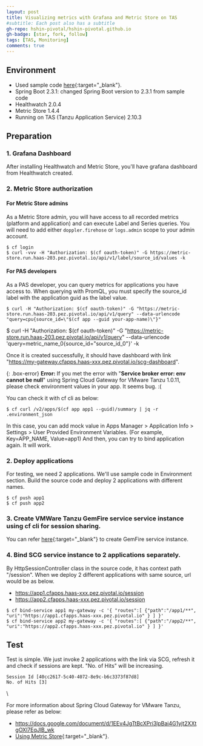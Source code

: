 ```yaml
---
layout: post
title: Visualizing metrics with Grafana and Metric Store on TAS
#subtitle: Each post also has a subtitle
gh-repo: hshin-pivotal/hshin-pivotal.github.io
gh-badge: [star, fork, follow]
tags: [TAS, Monitoring]
comments: true
---
```


## Environment
- Used sample code [here](https://github.com/resilience4j/resilience4j-spring-boot2-demo){:target="_blank"}.
- Spring Boot 2.3.1: changed Spring Boot version to 2.3.1 from sample code
- Healthwatch 2.0.4
- Metric Store 1.4.4
- Running on TAS (Tanzu Application Service) 2.10.3

## Preparation

### 1. Grafana Dashboard
After installing Healthwatch and Metric Store, you'll have grafana dashboard from Healthwatch created. 

### 2. Metric Store authorization
#### For Metric Store admins
As a Metric Store admin, you will have access to all recorded metrics (platform and application) and can execute Label and Series queries. You will need to add either `doppler.firehose` or `logs.admin` scope to your admin account.

```shell
$ cf login
$ curl -vvv -H "Authorization: $(cf oauth-token)" -G https://metric-store.run.haas-203.pez.pivotal.io/api/v1/label/source_id/values -k
```

#### For PAS developers
As a PAS developer, you can query metrics for applications you have access to. When querying with PromQL, you must specify the source_id label with the application guid as the label value.

```shell
$ curl -H "Authorization: $(cf oauth-token)" -G "https://metric-store.run.haas-203.pez.pivotal.io/api/v1/query" --data-urlencode "query=cpu{source_id=\"$(cf app --guid your-app-name)\"}"
```

$ curl -H "Authorization: $(cf oauth-token)" -G "https://metric-store.run.haas-203.pez.pivotal.io/api/v1/query" --data-urlencode 'query=metric_name_0{source_id="source_id_0"}' -k





Once it is created successfully, it should have dashboard with link "https://my-gateway.cfapps.haas-xxx.pez.pivotal.io/scg-dashboard".

{: .box-error}
**Error:** If you met the error with "<b>Service broker error: env cannot be null</b>" using Spring Cloud Gateway for VMware Tanzu 1.0.11, please check environment values in your app. It seems bug. :(

You can check it with cf cli as below:
```shell
$ cf curl /v2/apps/$(cf app app1 --guid)/summary | jq -r .environment_json
```

In this case, you can add mock value in Apps Manager > Application Info > Settings > User Provided Environment Variables. (For example, Key=APP_NAME, Value=app1) And then, you can try to bind application again. It will work. 


### 2. Deploy applications

For testing, we need 2 applications. We'll use sample code in Environment section. Build the source code and deploy 2 applications with different names.
```shell
$ cf push app1
$ cf push app2
```

### 3. Create VMWare Tanzu GemFire service service instance using cf cli for session sharing.

You can refer [here](/2020-10-29-http-session-caching-spring-data-on-tas/){:target="_blank"} to create GemFire service instance.

### 4. Bind SCG service instance to 2 applications separately.

By HttpSessionController class in the source code, it has context path "/session". When we deploy 2 different applications with same source, url would be as below.
- https://app1.cfapps.haas-xxx.pez.pivotal.io/session
- https://app2.cfapps.haas-xxx.pez.pivotal.io/session

```shell
$ cf bind-service app1 my-gateway -c '{ "routes":[ {"path":"/app1/**", "uri":"https://app1.cfapps.haas-xxx.pez.pivotal.io" } ] }'
$ cf bind-service app2 my-gateway -c '{ "routes":[ {"path":"/app2/**", "uri":"https://app2.cfapps.haas-xxx.pez.pivotal.io" } ] }'
```


## Test

Test is simple. We just invoke 2 applications with the link via SCG, refresh it and check if sessions are kept. "No. of Hits" will be increasing.

```text
Session Id [40cc2617-5c40-4072-8e9c-b6c3373f87d8]
No. of Hits [3]
```
\

For more information about Spring Cloud Gateway for VMware Tanzu, please refer as below:
- https://docs.google.com/document/d/1EEv4JgTtBcXPri3lpBai4G1yjt2XXtgOXl7EqJlB_wk
- [Using Metric Store](https://docs.pivotal.io/metric-store/1-4/using.html){:target="_blank"}.
